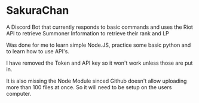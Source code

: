 # SakuraChan
A Discord Bot that currently responds to basic commands and uses the Riot API to retrieve Summoner Information to retrieve their rank and LP

Was done for me to learn simple Node.JS, practice some basic python and to learn how to use API's.

I have removed the Token and API key so it won't work unless those are put in.

It is also missing the Node Module sinced Github doesn't allow uploading more than 100 files at once. So it will need to be setup on the users computer.
